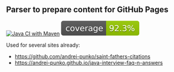 
## Parser to prepare content for GitHub Pages

[![Java CI with Maven](https://github.com/andrei-punko/github-pages-content-generator/actions/workflows/maven.yml/badge.svg)](https://github.com/andrei-punko/github-pages-content-generator/actions/workflows/maven.yml)
[![Coverage](.github/badges/jacoco.svg)](jacoco.svg)

Used for several sites already:
- https://github.com/andrei-punko/saint-fathers-citations
- https://andrei-punko.github.io/java-interview-faq-n-answers
